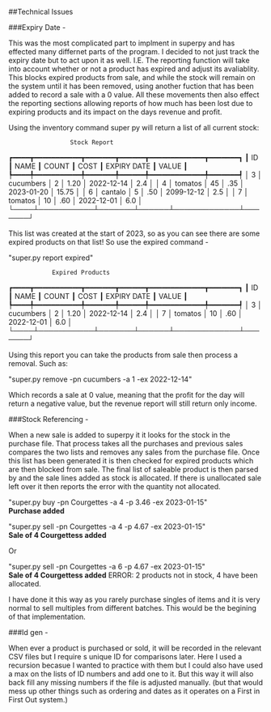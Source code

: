 ##Technical Issues

###Expiry Date -

This was the most complicated part to implment in superpy and has effected many differnet parts of the program. I decided to not just track the expiry date but to act upon it as well. I.E. The reporting function will take into account whether or not a product has expired and adjust its avaliablity. This blocks expired products from sale, and while the stock will remain on the system until it has been removed, using another fuction that has been added to record a sale with a 0 value. All these movements then also effect the reporting sections allowing reports of how much has been lost due to expiring products and its impact on the days revenue and profit. 

Using the inventory command super py will return a list of all current stock:

                     Stock Report
┏━━━━┳━━━━━━━━━━━┳━━━━━━━┳━━━━━━┳━━━━━━━━━━━━━┳━━━━━━━┓
┃ ID ┃      NAME ┃ COUNT ┃ COST ┃ EXPIRY DATE ┃ VALUE ┃
┡━━━━╇━━━━━━━━━━━╇━━━━━━━╇━━━━━━╇━━━━━━━━━━━━━╇━━━━━━━┩
│  3 │ cucumbers │     2 │ 1.20 │  2022-12-14 │   2.4 │
│  4 │   tomatos │    45 │  .35 │  2023-01-20 │ 15.75 │
│  6 │   cantalo │     5 │  .50 │  2099-12-12 │   2.5 │
│  7 │   tomatos │    10 │  .60 │  2022-12-01 │   6.0 │
└────┴───────────┴───────┴──────┴─────────────┴───────┘

This list was created at the start of 2023, so as you can see there are some expired products on that list! So use the expired command - 

"super.py report expired"


                Expired Products
┏━━━━┳━━━━━━━━━━━┳━━━━━━━┳━━━━━━┳━━━━━━━━━━━━━┳━━━━━━━┓
┃ ID ┃      NAME ┃ COUNT ┃ COST ┃ EXPIRY DATE ┃ VALUE ┃
┡━━━━╇━━━━━━━━━━━╇━━━━━━━╇━━━━━━╇━━━━━━━━━━━━━╇━━━━━━━┩
│  3 │ cucumbers │     2 │ 1.20 │  2022-12-14 │   2.4 │
│  7 │   tomatos │    10 │  .60 │  2022-12-01 │   6.0 │
└────┴───────────┴───────┴──────┴─────────────┴───────┘

Using this report you can take the products from sale then process a removal. Such as:

"super.py remove -pn cucumbers -a 1 -ex 2022-12-14"

Which records a sale at 0 value, meaning that the profit for the day will return a negative value, but the revenue report will still return only income.



###Stock Referencing - 

When a new sale is added to superpy it it looks for the stock in the purchase file. That process takes all the purchases and previous sales compares the two lists and removes any sales from the purchase file.  Once this list has been generated it is then checked for expired products which are then blocked from sale. The final list of saleable product is then parsed by and the sale lines added as stock is allocated. If there is unallocated sale left over it then reports the error with the quantity not allocated.

"super.py buy -pn Courgettes -a 4 -p 3.46 -ex 2023-01-15"      
**Purchase added**

"super.py sell -pn Courgettes -a 4 -p 4.67 -ex 2023-01-15"  
**Sale of 4 Courgettess added**

Or

"super.py sell -pn Courgettes -a 6 -p 4.67 -ex 2023-01-15"      
**Sale of 4 Courgettess added**
ERROR: 2 products not in stock, 4 have been allocated.

I have done it this way as you rarely purchase singles of items and it is very normal to sell multiples from different batches. This would be the begining of that implementation.


###Id gen - 

When ever a product is purchased or sold, it will be recorded in the relevant CSV files but I require s unique ID for comparisons later. Here I used a recursion becasue I wanted to practice with them but I could also have used a max on the lists of ID numbers and add one to it. But this way it will also back fill any missing numbers if the file is adjusted manually. (but that would mess up other things such as ordering and dates as it operates on a First in First Out system.)



